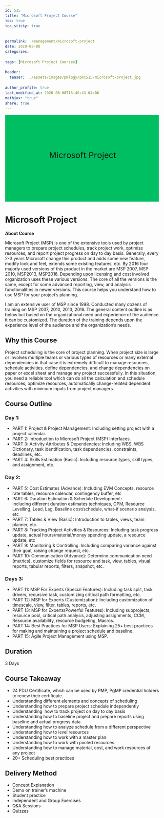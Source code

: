 ```yaml
---
id: 515    
title: "Microsoft Project Course"
toc: true
toc_sticky: true


permalink:  /management/microsoft-project
date: 2020-08-08
categories:

tags: [Microsoft Project Courses]

header:
  teaser: ../assets/images/pmlogy/pmc515-microsoft-project.jpg

author_profile: true
last_modified_at: 2020-08-08T15:46:43-04:00
mathjax: "true"
share: true
---
```


![Microsoft Project](../assets/images/pmlogy/pmc515-microsoft-project.jpg)

# Microsoft Project 

**About Course**

Microsoft Project (MSP) is one of the extensive tools used by project managers to prepare project schedules, track project work, optimize resources, and report project progress on day to day basis. Generally, every 2-3 years Microsoft change this product and adds some new feature, modify look and feel, extends some existing features, etc. By 2016 four majorly used versions of this product in the market are MSP 2007, MSP 2010, MSP2013, MSP2016. Depending upon licensing and cost involved organization uses these various versions. The core of all the versions is the same, except for some advanced reporting, view, and analysis functionalities in newer versions. This course helps you understand how to use MSP for your project’s planning.

I am an extensive user of MSP since 1998. Conducted many dozens of training on MSP 2007, 2010, 2013, 2016. The general content outline is as below but based on the organizational need and experience of the audience it can be customized. The duration of the training depends upon the experience level of the audience and the organization’s needs.

## Why this Course

Project scheduling is the core of project planning. When project size is large or involves multiple teams or various types of resources or many external dependencies in that case it is extremely difficult to manage resources, schedule activities, define dependencies, and change dependencies on paper or excel sheet and manage any project successfully. In this situation, you need a reliable tool which can do all the calculation and schedule resources, optimize resources, automatically change-related dependent activities with minimum inputs from project managers.

## Course Outline

### Day 1:

*   PART 1: Project & Project Management: Including setting project with a project calendar.
*   PART 2: Introduction to Microsoft Project (MSP) Interfaces.
*   PART 3: Activity Attributes & Dependencies: Including WBS, WBS Dictionary, task identification, task dependencies, constraints, deadlines, etc.
*   PART 4: Skills Estimation (Basic): Including resource types, skill types, and assignment, etc.

### Day 2:

*   PART 5: Cost Estimates (Advance): Including EVM Concepts, resource rate tables, resource calendar, contingency buffer, etc
*   PART 6: Duration Estimation & Schedule Development: Including different duration estimates techniques, CPM, Resource Levelling, Lead, Lag, Baseline cost/schedule, what-if scenario analysis, etc
*   PART 7: Tables & View (Basic): Introduction to tables, views, team planner, etc.
*   PART 8: Tracking Project Activities & Resources: Including task progress update, actual hours/material/money spending update, a resource update, etc
*   PART 9: Monitoring & Controlling: Including comparing variance against their goal, raising change request, etc.
*   PART 10: Communication (Advance): Determine communication need (metrics), customize fields for resource and task, view, tables, visual reports, tabular reports, filters, snapshot, etc.

### Days 3:

*   PART 11: MSP For Experts (Special Features): Including task split, task drivers, recursive task, customizing critical path formatting, etc.
*   PART 12: MSP for Experts (Customization): Including customization of timescale, view, filter, tables, reports, etc.
*   PART 13: MSP for Experts(Powerful Features): Including subprojects, resource pool, critical path analysis, adjusting assignments, CCM, Resource availability, resource budgeting, Macros.
*   PART 14: Best Practices for MSP Users: Explaining 25+ best practices for making and maintaining a project schedule and baseline.
*   PART 15: Agile Project Management using MSP.

## Duration
3 Days

## Course Takeaway
*   24 PDU Certificate, which can be used by PMP, PgMP credential holders to renew their certificate.
*   Understanding different elements and concepts of scheduling
*   Understanding how to prepare project schedule independently
*   Understanding  how to track project on day to day basis
*   Understanding how to baseline project and prepare reports using baseline and actual progress data
*   Understanding how to analyze schedule from a different perspective
*   Understanding how to level resources
*   Understanding how to work with a master plan
*   Understanding how to work with pooled resources
*   Understanding how to manage material, cost, and work resources of any project
*   20+ Scheduling best practices

## Delivery Method
*   Concept Explanation
*   Demo on trainer’s machine
*   Student practice
*   Independent and Group Exercises
*   Q&A Sessions
*   Quizzes

